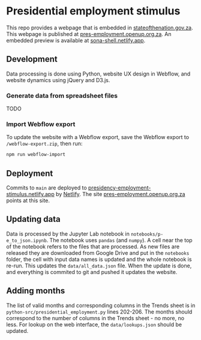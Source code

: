 # Presidential employment stimulus

This repo provides a webpage that is embedded in [stateofthenation.gov.za](https://www.stateofthenation.gov.za/). This webpage is published at [pres-employment.openup.org.za](https://pres-employment.openup.org.za). An embedded preview is available at [sona-shell.netlify.app](https://sona-shell.netlify.app).


## Development

Data processing is done using Python, website UX design in Webflow, and website dynamics using jQuery and D3.js.

### Generate data from spreadsheet files

TODO

### Import Webflow export

To update the website with a Webflow export, save the Webflow export to `/webflow-export.zip`, then run:

```bash
npm run webflow-import
```

## Deployment

Commits to `main` are deployed to [presidency-employment-stimulus.netlify.app](https://presidency-employment-stimulus.netlify.app) by [Netlify](https://app.netlify.com/sites/presidency-employment-stimulus). The site [pres-employment.openup.org.za](http://pres-employment.openup.org.za) points at this site.

## Updating data

Data is processed by the Jupyter Lab notebook in `notebooks/p-e_to_json.ipynb`. The notebook uses `pandas` (and `numpy`). A cell near the top of the notebook refers to the files that are processed. As new files are released they are downloaded from Google Drive and put in the `notebooks` folder, the cell with input data names is updated and the whole notebook is re-run. This updates the `data/all_data.json` file. When the update is done, and everything is commited to git and pushed it updates the website.

## Adding months

The list of valid months and corresponding columns in the Trends sheet is in `python-src/presidential_employment.py` lines 202-206.
The months should correspond to the number of columns in the Trends sheet - no more, no less. For lookup on the web interface,
the `data/lookups.json` should be updated.
